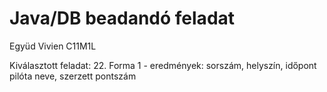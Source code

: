 # Java/DB beadandó feladat
Együd Vivien C11M1L

Kiválasztott feladat: 22. Forma 1 - eredmények: sorszám, helyszín, időpont pilóta neve, szerzett pontszám
